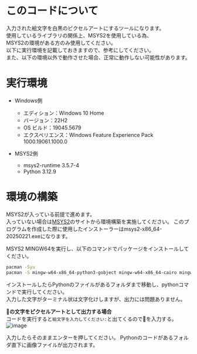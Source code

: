 # このコードについて

入力された絵文字を白黒のピクセルアートにするツールになります。  
使用しているライブラリの関係上、MSYS2を使用している為、  
MSYS2の環境がある方のみ使用してください。  
以下に実行環境を記載しておきますので、参考にしてください。  
また、以下の環境以外で動作させた場合、正常に動作しない可能性があります。  

# 実行環境  

- Windows側  
  - エディション：Windows 10 Home  
  - バージョン：22H2  
  - OS ビルド：19045.5679  
  - エクスペリエンス：Windows Feature Experience Pack 1000.19061.1000.0  

- MSYS2側  
  - msys2-runtime 3.5.7-4  
  - Python 3.12.9  

# 環境の構築

MSYS2が入っている前提で進めます。  
入っていない場合は[MSYS2]("https://www.msys2.org/")のサイトから環境構築を実施してください。  
このプログラムを作成した際に使用したインストーラーはmsys2-x86_64-20250221.exeになります。  

MSYS2 MINGW64を実行し、以下のコマンドでパッケージをインストールしてください。  

```bash
pacman -Syu
pacman -S mingw-w64-x86_64-python3-gobject mingw-w64-x86_64-cairo mingw-w64-x86_64-pango mingw-w64-x86_64-gtk3
```

インストールしたらPythonのファイルがあるフォルダまで移動し、pythonコマンドで実行してください。  
入力した文字がターミナル状は文字化けしますが、出力には問題ありません。  

**🐾の文字をピクセルアートとして出力する場合**  
コードを実行すると`絵文字を入力してください:`と出てくるので🐾を入力する。  
![image](https://github.com/user-attachments/assets/3821196b-61fd-4723-b86f-2c475afcea0a)  

入力したらそのままエンターを押してください。
Pythonのコードがあるフォルダ直下に画像ファイルが出力されます。


